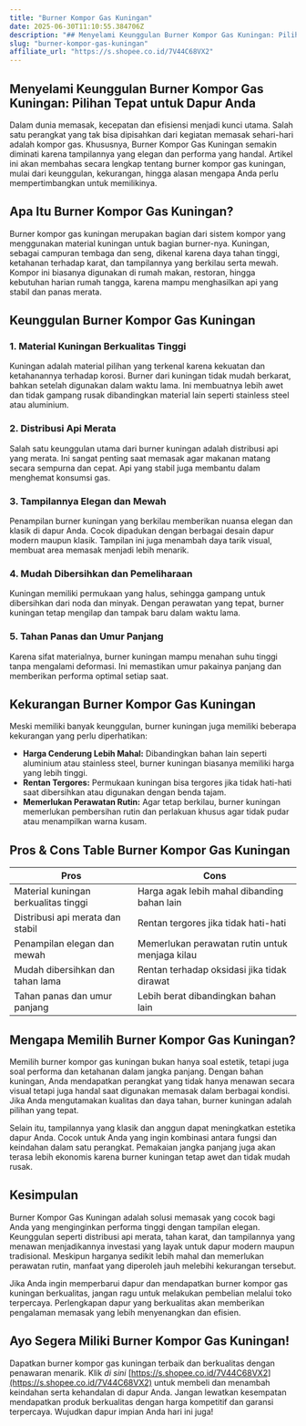 ```yaml
---
title: "Burner Kompor Gas Kuningan"
date: 2025-06-30T11:10:55.384706Z
description: "## Menyelami Keunggulan Burner Kompor Gas Kuningan: Pilihan Tepat untuk Dapur Anda..."
slug: "burner-kompor-gas-kuningan"
affiliate_url: "https://s.shopee.co.id/7V44C68VX2"
---
```

## Menyelami Keunggulan Burner Kompor Gas Kuningan: Pilihan Tepat untuk Dapur Anda

Dalam dunia memasak, kecepatan dan efisiensi menjadi kunci utama. Salah satu perangkat yang tak bisa dipisahkan dari kegiatan memasak sehari-hari adalah kompor gas. Khususnya, Burner Kompor Gas Kuningan semakin diminati karena tampilannya yang elegan dan performa yang handal. Artikel ini akan membahas secara lengkap tentang burner kompor gas kuningan, mulai dari keunggulan, kekurangan, hingga alasan mengapa Anda perlu mempertimbangkan untuk memilikinya.

## Apa Itu Burner Kompor Gas Kuningan?

Burner kompor gas kuningan merupakan bagian dari sistem kompor yang menggunakan material kuningan untuk bagian burner-nya. Kuningan, sebagai campuran tembaga dan seng, dikenal karena daya tahan tinggi, ketahanan terhadap karat, dan tampilannya yang berkilau serta mewah. Kompor ini biasanya digunakan di rumah makan, restoran, hingga kebutuhan harian rumah tangga, karena mampu menghasilkan api yang stabil dan panas merata.

## Keunggulan Burner Kompor Gas Kuningan

### 1. Material Kuningan Berkualitas Tinggi

Kuningan adalah material pilihan yang terkenal karena kekuatan dan ketahanannya terhadap korosi. Burner dari kuningan tidak mudah berkarat, bahkan setelah digunakan dalam waktu lama. Ini membuatnya lebih awet dan tidak gampang rusak dibandingkan material lain seperti stainless steel atau aluminium.

### 2. Distribusi Api Merata

Salah satu keunggulan utama dari burner kuningan adalah distribusi api yang merata. Ini sangat penting saat memasak agar makanan matang secara sempurna dan cepat. Api yang stabil juga membantu dalam menghemat konsumsi gas.

### 3. Tampilannya Elegan dan Mewah

Penampilan burner kuningan yang berkilau memberikan nuansa elegan dan klasik di dapur Anda. Cocok dipadukan dengan berbagai desain dapur modern maupun klasik. Tampilan ini juga menambah daya tarik visual, membuat area memasak menjadi lebih menarik.

### 4. Mudah Dibersihkan dan Pemeliharaan

Kuningan memiliki permukaan yang halus, sehingga gampang untuk dibersihkan dari noda dan minyak. Dengan perawatan yang tepat, burner kuningan tetap mengilap dan tampak baru dalam waktu lama.

### 5. Tahan Panas dan Umur Panjang

Karena sifat materialnya, burner kuningan mampu menahan suhu tinggi tanpa mengalami deformasi. Ini memastikan umur pakainya panjang dan memberikan performa optimal setiap saat.

## Kekurangan Burner Kompor Gas Kuningan

Meski memiliki banyak keunggulan, burner kuningan juga memiliki beberapa kekurangan yang perlu diperhatikan:

- **Harga Cenderung Lebih Mahal:** Dibandingkan bahan lain seperti aluminium atau stainless steel, burner kuningan biasanya memiliki harga yang lebih tinggi.
- **Rentan Tergores:** Permukaan kuningan bisa tergores jika tidak hati-hati saat dibersihkan atau digunakan dengan benda tajam.
- **Memerlukan Perawatan Rutin:** Agar tetap berkilau, burner kuningan memerlukan pembersihan rutin dan perlakuan khusus agar tidak pudar atau menampilkan warna kusam.

## Pros & Cons Table Burner Kompor Gas Kuningan

| Pros                                               | Cons                                              |
|----------------------------------------------------|---------------------------------------------------|
| Material kuningan berkualitas tinggi               | Harga agak lebih mahal dibanding bahan lain     |
| Distribusi api merata dan stabil                  | Rentan tergores jika tidak hati-hati           |
| Penampilan elegan dan mewah                        | Memerlukan perawatan rutin untuk menjaga kilau |
| Mudah dibersihkan dan tahan lama                  | Rentan terhadap oksidasi jika tidak dirawat     |
| Tahan panas dan umur panjang                      | Lebih berat dibandingkan bahan lain            |

## Mengapa Memilih Burner Kompor Gas Kuningan?

Memilih burner kompor gas kuningan bukan hanya soal estetik, tetapi juga soal performa dan ketahanan dalam jangka panjang. Dengan bahan kuningan, Anda mendapatkan perangkat yang tidak hanya menawan secara visual tetapi juga handal saat digunakan memasak dalam berbagai kondisi. Jika Anda mengutamakan kualitas dan daya tahan, burner kuningan adalah pilihan yang tepat.

Selain itu, tampilannya yang klasik dan anggun dapat meningkatkan estetika dapur Anda. Cocok untuk Anda yang ingin kombinasi antara fungsi dan keindahan dalam satu perangkat. Pemakaian jangka panjang juga akan terasa lebih ekonomis karena burner kuningan tetap awet dan tidak mudah rusak.

## Kesimpulan

Burner Kompor Gas Kuningan adalah solusi memasak yang cocok bagi Anda yang menginginkan performa tinggi dengan tampilan elegan. Keunggulan seperti distribusi api merata, tahan karat, dan tampilannya yang menawan menjadikannya investasi yang layak untuk dapur modern maupun tradisional. Meskipun harganya sedikit lebih mahal dan memerlukan perawatan rutin, manfaat yang diperoleh jauh melebihi kekurangan tersebut.

Jika Anda ingin memperbarui dapur dan mendapatkan burner kompor gas kuningan berkualitas, jangan ragu untuk melakukan pembelian melalui toko terpercaya. Perlengkapan dapur yang berkualitas akan memberikan pengalaman memasak yang lebih menyenangkan dan efisien.

## Ayo Segera Miliki Burner Kompor Gas Kuningan!

Dapatkan burner kompor gas kuningan terbaik dan berkualitas dengan penawaran menarik. Klik *di sini* [https://s.shopee.co.id/7V44C68VX2](https://s.shopee.co.id/7V44C68VX2) untuk membeli dan menambah keindahan serta kehandalan di dapur Anda. Jangan lewatkan kesempatan mendapatkan produk berkualitas dengan harga kompetitif dan garansi terpercaya. Wujudkan dapur impian Anda hari ini juga!